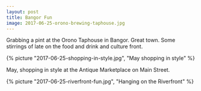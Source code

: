 ```yaml
---
layout: post
title: Bangor Fun
image: 2017-06-25-orono-brewing-taphouse.jpg
---
```


Grabbing a pint at the Orono Taphouse in Bangor. Great town. Some stirrings of late on the food and drink and culture front. 


<!--more-->

{% picture "2017-06-25-shopping-in-style.jpg", "May shopping in style"  %}

 May, shopping in style at the Antique Marketplace on Main Street.

{% picture "2017-06-25-riverfront-fun.jpg", "Hanging on the Riverfront"  %}







